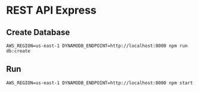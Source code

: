 # REST API Express

## Create Database

```shell
AWS_REGION=us-east-1 DYNAMODB_ENDPOINT=http://localhost:8000 npm run db:create
```

## Run

```shell
AWS_REGION=us-east-1 DYNAMODB_ENDPOINT=http://localhost:8000 npm start
```

